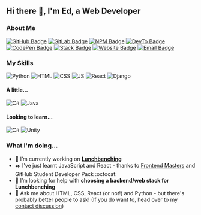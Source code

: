 ## Hi there 👋, I'm Ed, a Web Developer

### About Me

[![GitHub Badge](https://img.shields.io/badge/-edapm-000000?style=flat&logo=GitHub&link=https://github.com/edapm)](https://github.com/edapm)
[![GitLab Badge](https://img.shields.io/badge/-edapm-4700CC?style=flat&logo=GitLab&link=https://gitlab.com/edapm)](https://gitlab.com/edapm)
[![NPM Badge](https://img.shields.io/badge/-edapm-crimson?style=flat&logo=npm&logoColor=white&link=https://npmjs.com/~edapm)](https://npmjs.com/~edapm)
[![DevTo Badge](https://img.shields.io/badge/-edapm-gray?style=flat&logo=dev.to&link=https://dev.to/edapm)](https://dev.to/edapm)
[![CodePen Badge](https://img.shields.io/badge/-edapm-navy?style=flat&logo=codepen&link=https://codepen.io/edapm)](https://codepen.io/edapm)
[![Stack Badge](https://img.shields.io/badge/-edapm-white?style=flat&logo=stackoverflow&link=https://stackoverflow.com/users/12993670)](https://stackoverflow.com/users/12993670)
[![Website Badge](https://img.shields.io/badge/-website-blue?style=flat&logo=icloud&logoColor=white&link=https://forgenst.com)](https://forgenst.com)
[![Email Badge](https://img.shields.io/badge/-contact-darkgreen?style=flat&logo=signal&logoColor=white&link=https://github.com/edapm/edapm)](https://github.com/edapm/edapm/discussions)


### My Skills

![Python](https://img.shields.io/badge/-python-yellow?style=flat&logo=python)
![HTML](https://img.shields.io/badge/-html-maroon?style=flat&logo=html5)
![CSS](https://img.shields.io/badge/-css-red?style=flat&logo=css3)
![JS](https://img.shields.io/badge/-javascript-purple?style=flat&logo=javascript)
![React](https://img.shields.io/badge/-reactjs-grey?style=flat&logo=react)
![Django](https://img.shields.io/badge/-django-green?style=flat&logo=django)

#### A little...

![C#](https://img.shields.io/badge/-c%20sharp-5C2D91?style=flat&logo=c%20sharp)
![Java](https://img.shields.io/badge/-java-orange?style=flat&logo=java)

#### Looking to learn...

![C#](https://img.shields.io/badge/-more%20c%20sharp!-5C2D91?style=flat&logo=c%20sharp)
![Unity](https://img.shields.io/badge/-unity-grey?style=flat&logo=unity)

### What I'm doing...

- 🔭 I’m currently working on [**Lunchbenching**](https://github.com/lunchbenching)
- ✒️ I've just learnt JavaScript and React - thanks to [Frontend Masters](https://frontendmasters.com) and GitHub Student Developer Pack :octocat:
- 🤔 I’m looking for help with **choosing a backend/web stack for Lunchbenching**
- 💬 Ask me about HTML, CSS, React (or not!) and Python - but there's probably better people to ask! (If you do want to, head over to my [contact discussion](https://github.com/edapm/edapm/discussions))
